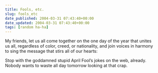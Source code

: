 ```yaml
---
title: Fools, etc.
slug: fools_etc
date_published: 2004-03-31 07:43:40+00:00
date_updated: 2004-03-31 07:43:40+00:00
tags: [random ha-ha]
---
```

My friends, let us all come together on the one day of the year that unites us all, regardless of color, creed, or nationality, and join voices in harmony to sing the message that stirs all of our hearts:

Stop with the goddamned stupid April Fool’s jokes on the web, already. Nobody wants to waste all day tomorrow looking at that crap.
